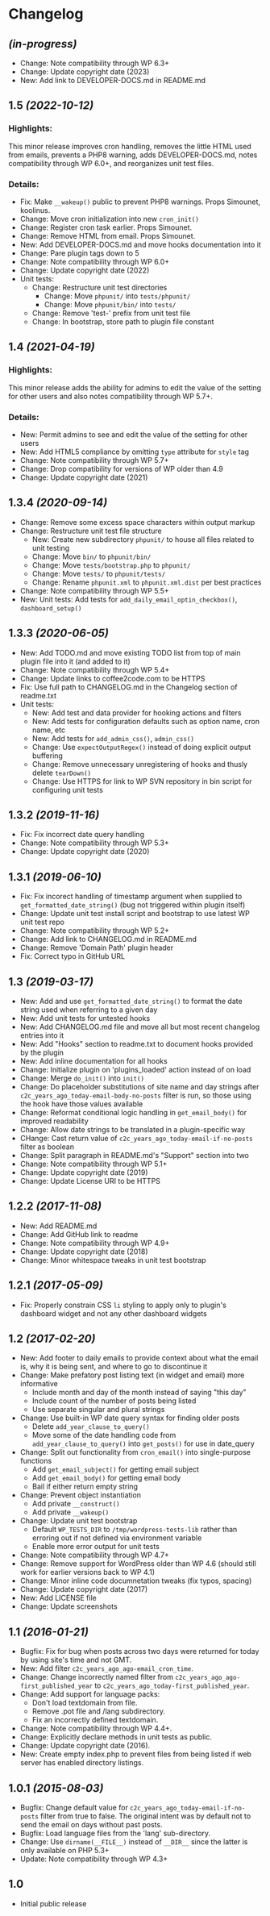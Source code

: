 # Changelog

## _(in-progress)_
* Change: Note compatibility through WP 6.3+
* Change: Update copyright date (2023)
* New: Add link to DEVELOPER-DOCS.md in README.md

## 1.5 _(2022-10-12)_

### Highlights:

This minor release improves cron handling, removes the little HTML used from emails, prevents a PHP8 warning, adds DEVELOPER-DOCS.md, notes compatibility through WP 6.0+, and reorganizes unit test files.

### Details:

* Fix: Make `__wakeup()` public to prevent PHP8 warnings. Props Simounet, koolinus.
* Change: Move cron initialization into new `cron_init()`
* Change: Register cron task earlier. Props Simounet.
* Change: Remove HTML from email. Props Simounet.
* New: Add DEVELOPER-DOCS.md and move hooks documentation into it
* Change: Pare plugin tags down to 5
* Change: Note compatibility through WP 6.0+
* Change: Update copyright date (2022)
* Unit tests:
    * Change: Restructure unit test directories
        * Change: Move `phpunit/` into `tests/phpunit/`
        * Change: Move `phpunit/bin/` into `tests/`
    * Change: Remove 'test-' prefix from unit test file
    * Change: In bootstrap, store path to plugin file constant

## 1.4 _(2021-04-19)_

### Highlights:

This minor release adds the ability for admins to edit the value of the setting for other users and also notes compatibility through WP 5.7+.

### Details:

* New: Permit admins to see and edit the value of the setting for other users
* New: Add HTML5 compliance by omitting `type` attribute for `style` tag
* Change: Note compatibility through WP 5.7+
* Change: Drop compatibility for versions of WP older than 4.9
* Change: Update copyright date (2021)

## 1.3.4 _(2020-09-14)_
* Change: Remove some excess space characters within output markup
* Change: Restructure unit test file structure
    * New: Create new subdirectory `phpunit/` to house all files related to unit testing
    * Change: Move `bin/` to `phpunit/bin/`
    * Change: Move `tests/bootstrap.php` to `phpunit/`
    * Change: Move `tests/` to `phpunit/tests/`
    * Change: Rename `phpunit.xml` to `phpunit.xml.dist` per best practices
* Change: Note compatibility through WP 5.5+
* New: Unit tests: Add tests for `add_daily_email_optin_checkbox()`, `dashboard_setup()`

## 1.3.3 _(2020-06-05)_
* New: Add TODO.md and move existing TODO list from top of main plugin file into it (and added to it)
* Change: Note compatibility through WP 5.4+
* Change: Update links to coffee2code.com to be HTTPS
* Fix: Use full path to CHANGELOG.md in the Changelog section of readme.txt
* Unit tests:
    * New: Add test and data provider for hooking actions and filters
    * New: Add tests for configuration defaults such as option name, cron name, etc
    * New: Add tests for `add_admin_css()`, `admin_css()`
    * Change: Use `expectOutputRegex()` instead of doing explicit output buffering
    * Change: Remove unnecessary unregistering of hooks and thusly delete `tearDown()`
    * Change: Use HTTPS for link to WP SVN repository in bin script for configuring unit tests

## 1.3.2 _(2019-11-16)_
* Fix: Fix incorrect date query handling
* Change: Note compatibility through WP 5.3+
* Change: Update copyright date (2020)

## 1.3.1 _(2019-06-10)_
* Fix: Fix incorect handling of timestamp argument when supplied to `get_formatted_date_string()` (bug not triggered within plugin itself)
* Change: Update unit test install script and bootstrap to use latest WP unit test repo
* Change: Note compatibility through WP 5.2+
* Change: Add link to CHANGELOG.md in README.md
* Change: Remove 'Domain Path' plugin header
* Fix: Correct typo in GitHub URL

## 1.3 _(2019-03-17)_
* New: Add and use `get_formatted_date_string()` to format the date string used when referring to a given day
* New: Add unit tests for untested hooks
* New: Add CHANGELOG.md file and move all but most recent changelog entries into it
* New: Add "Hooks" section to readme.txt to document hooks provided by the plugin
* New: Add inline documentation for all hooks
* Change: Initialize plugin on 'plugins_loaded' action instead of on load
* Change: Merge `do_init()` into `init()`
* Change: Do placeholder substitutions of site name and day strings after `c2c_years_ago_today-email-body-no-posts` filter is run, so those using the hook have those values available
* Change: Reformat conditional logic handling in `get_email_body()` for improved readability
* Change: Allow date strings to be translated in a plugin-specific way
* CHange: Cast return value of `c2c_years_ago_today-email-if-no-posts` filter as boolean
* Change: Split paragraph in README.md's "Support" section into two
* Change: Note compatibility through WP 5.1+
* Change: Update copyright date (2019)
* Change: Update License URI to be HTTPS

## 1.2.2 _(2017-11-08)_
* New: Add README.md
* Change: Add GitHub link to readme
* Change: Note compatibility through WP 4.9+
* Change: Update copyright date (2018)
* Change: Minor whitespace tweaks in unit test bootstrap

## 1.2.1 _(2017-05-09)_
* Fix: Properly constrain CSS `li` styling to apply only to plugin's dashboard widget and not any other dashboard widgets

## 1.2 _(2017-02-20)_
* New: Add footer to daily emails to provide context about what the email is, why it is being sent, and where to go to discontinue it
* Change: Make prefatory post listing text (in widget and email) more informative
    * Include month and day of the month instead of saying "this day"
    * Include count of the number of posts being listed
    * Use separate singular and plural strings
* Change: Use built-in WP date query syntax for finding older posts
    * Delete `add_year_clause_to_query()`
    * Move some of the date handling code from `add_year_clause_to_query()` into `get_posts()` for use in date_query
* Change: Split out functionality from `cron_email()` into single-purpose functions
    * Add `get_email_subject()` for getting email subject
    * Add `get_email_body()` for getting email body
    * Bail if either return empty string
* Change: Prevent object instantiation
    * Add private `__construct()`
    * Add private `__wakeup()`
* Change: Update unit test bootstrap
    * Default `WP_TESTS_DIR` to `/tmp/wordpress-tests-lib` rather than erroring out if not defined via environment variable
    * Enable more error output for unit tests
* Change: Note compatibility through WP 4.7+
* Change: Remove support for WordPress older than WP 4.6 (should still work for earlier versions back to WP 4.1)
* Change: Minor inline code documnetation tweaks (fix typos, spacing)
* Change: Update copyright date (2017)
* New: Add LICENSE file
* Change: Update screenshots

## 1.1 _(2016-01-21)_
* Bugfix: Fix for bug when posts across two days were returned for today by using site's time and not GMT.
* New: Add filter `c2c_years_ago_ago-email_cron_time`.
* Change: Change incorrectly named filter from `c2c_years_ago_ago-first_published_year` to `c2c_years_ago_today-first_published_year`.
* Change: Add support for language packs:
    * Don't load textdomain from file.
    * Remove .pot file and /lang subdirectory.
    * Fix an incorrectly defined textdomain.
* Change: Note compatibility through WP 4.4+.
* Change: Explicitly declare methods in unit tests as public.
* Change: Update copyright date (2016).
* New: Create empty index.php to prevent files from being listed if web server has enabled directory listings.

## 1.0.1 _(2015-08-03)_
* Bugfix: Change default value for `c2c_years_ago_today-email-if-no-posts` filter from true to false. The original intent was by default not to send the email on days without past posts.
* Bugfix: Load language files from the 'lang' sub-directory.
* Change: Use `dirname(__FILE__)` instead of `__DIR__` since the latter is only available on PHP 5.3+
* Update: Note compatibility through WP 4.3+

## 1.0
* Initial public release
